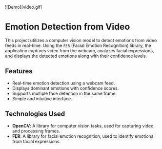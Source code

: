 
![Demo][video.gif]
# Emotion Detection from Video

This project utilizes a computer vision model to detect emotions from video feeds in real-time. Using the `FER` (Facial Emotion Recognition) library, the application captures video from the webcam, analyzes facial expressions, and displays the detected emotions along with their confidence levels.

## Features

- Real-time emotion detection using a webcam feed.
- Displays dominant emotions with confidence scores.
- Supports multiple face detection in the same frame.
- Simple and intuitive interface.

## Technologies Used


- **OpenCV**: A library for computer vision tasks, used for capturing video and processing frames.
- **FER**: A library for facial emotion recognition, used to identify emotions from facial expressions.


